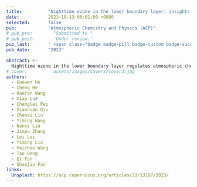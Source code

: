 ```yaml
---
title:          "Nighttime ozone in the lower boundary layer: insights from 3-year tower-based measurements in South China and regional air quality modeling"
date:           2023-10-13 00:01:00 +0800
selected:       false
pub:            "Atmospheric Chemistry and Physics (ACP)"
# pub_pre:        "Submitted to "
# pub_post:       'Under review.'
pub_last:       ' <span class="badge badge-pill badge-custom badge-success">Spotlight</span>'
pub_date:       "2023"

abstract: >-
  Nighttime ozone in the lower boundary layer regulates atmospheric chemistry and surface ozone air quality, but our understanding of its vertical structure and impact is largely limited by the extreme sparsity of direct measurements. Here we present 3-year (2017–2019) measurements of ozone in the lower boundary layer (up to 500 m) from the Canton Tower in Guangzhou, the core megacity in South China, and interpret the measurements with a 1-month high-resolution chemical simulation from the Community Multiscale Air Quality (CMAQ) model. Measurements are available at 10, 118, 168, and 488 m, with the highest (488 m) measurement platform higher than the typical height of the nighttime stable boundary layer that allows direct measurements of ozone in the nighttime residual layer (RL). We find that ozone increases with altitude in the lower boundary layer throughout the day, with a vertical ozone gradient between the 10 and 488 m heights (ΔOH10–488 m) of 3.6–6.4 ppbv hm<sup>−1</sup> in nighttime and 4.4–5.8 ppbv hm<sup>−1</sup> in daytime. We identify a high ozone residual ratio, defined as the ratio of ozone concentration averaged over nighttime to that in the afternoon (14:00–17:00 LT), of 69 %–90 % in January, April, and October, remarkably higher than that in the other three layers (29 %–51 %). Ozone in the afternoon convective mixing layer provides the source of ozone in the RL, and strong temperature inversion facilitates the ability of RL to store ozone from the daytime convective mixing layer. The tower-based measurement also indicates that the nighttime surface O<sub>x</sub> (O<sub>x</sub>= O<sub>3</sub>+NO<sub>2</sub>) level can be an effective indicator of RL ozone if direct measurement is not available. We further find significant influences of nocturnal RL ozone on both the nighttime and the following day's daytime surface ozone air quality. During the surface nighttime ozone enhancement (NOE) event, we observe a significant decrease in ozone and an increase in NO<sub>2</sub> and CO at the 488 m height, in contrast to their changes at the surface, a typical feature of enhanced vertical mixing. The enhanced vertical mixing leads to an NOE event by introducing ozone-rich and NO<sub>x</sub>-poor air into the RL to enter the nighttime stable boundary layer. The CMAQ model simulations also demonstrate an enhanced positive contribution of vertical diffusion (ΔVDIF) to ozone at the 10 and 118 m heights and a negative contribution at the 168 and 488 m heights during the NOE event. We also observe a strong correlation between nighttime RL ozone and the following day's surface maximum daily 8 h average (MDA8) ozone. This is tied to enhanced vertical mixing with the collapse of nighttime RL and the development of a convective mixing layer, which is supported by the CMAQ diagnosis of the ozone budget, suggesting that the mixing of ozone-rich air from nighttime RL downward to the surface via the entrainment is an important mechanism for aggravating ozone pollution the following day. We find that the bias in CMAQ-simulated surface MDA8 ozone the following day shows a strong correlation coefficient (r= 0.74) with the bias in nighttime ozone in the RL, highlighting the necessity to correct air quality model bias in the nighttime RL ozone for accurate prediction of daytime ozone. Our study thus highlights the value of long-term tower-based measurements for understanding the coupling between nighttime ozone in the RL, surface ozone air quality, and boundary layer dynamics.
# cover:          assets/images/covers/cover3.jpg
authors:
  - Guowen He
  - Cheng He
  - Haofan Wang
  - Xiao Lu#
  - Chenglei Pei
  - Xiaonuan Qiu
  - Chenxi Liu
  - Yiming Wang
  - Nanxi Liu
  - Jinpu Zhang
  - Lei Lei
  - Yiming Liu
  - Haichao Wang
  - Tao Deng
  - Qi Fan
  - Shaojia Fan
links:
  Unsplash: https://acp.copernicus.org/articles/23/13107/2023/
---
```

